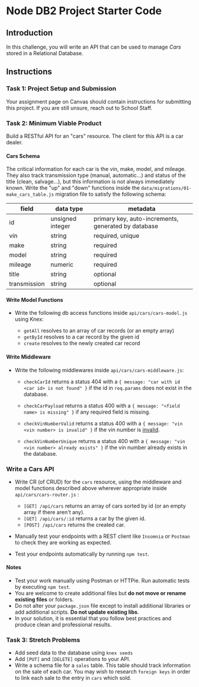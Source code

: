 # Node DB2 Project Starter Code

## Introduction

In this challenge, you will write an API that can be used to manage _Cars_ stored in a Relational Database.

## Instructions

### Task 1: Project Setup and Submission

Your assignment page on Canvas should contain instructions for submitting this project. If you are still unsure, reach out to School Staff.

### Task 2: Minimum Viable Product

Build a RESTful API for an "cars" resource. The client for this API is a car dealer.

#### Cars Schema

The critical information for each car is the vin, make, model, and mileage. They also track transmission type (manual, automatic...) and status of the title (clean, salvage...), but this information is not always immediately known. Write the "up" and "down" functions inside the `data/migrations/01-make_cars_table.js` migration file to satisfy the following schema:

| field        | data type        | metadata                                            |
| ------------ | ---------------- | --------------------------------------------------- |
| id           | unsigned integer | primary key, auto-increments, generated by database |
| vin          | string           | required, unique                                    |
| make         | string           | required                                            |
| model        | string           | required                                            |
| mileage      | numeric          | required                                            |
| title        | string           | optional                                            |
| transmission | string           | optional                                            |

#### Write Model Functions

-   Write the following db access functions inside `api/cars/cars-model.js` using Knex:

    -   `getAll` resolves to an array of car records (or an empty array)
    -   `getById` resolves to a car record by the given id
    -   `create` resolves to the newly created car record

#### Write Middleware

-   Write the following middlewares inside `api/cars/cars-middleware.js`:

    -   `checkCarId` returns a status 404 with a `{ message: "car with id <car id> is not found" }` if the id in `req.params` does not exist in the database.

    -   `checkCarPayload` returns a status 400 with a `{ message: "<field name> is missing" }` if any required field is missing.

    -   `checkVinNumberValid` returns a status 400 with a `{ message: "vin <vin number> is invalid" }` if the vin number is [invalid](https://www.npmjs.com/package/vin-validator).

    -   `checkVinNumberUnique` returns a status 400 with a `{ message: "vin <vin number> already exists" }` if the vin number already exists in the database.

### Write a Cars API

-   Write CR (of CRUD) for the `cars` resource, using the middleware and model functions described above wherever appropriate inside `api/cars/cars-router.js` :

    -   `[GET] /api/cars` returns an array of cars sorted by id (or an empty array if there aren't any).
    -   `[GET] /api/cars/:id` returns a car by the given id.
    -   `[POST] /api/cars` returns the created car.

-   Manually test your endpoints with a REST client like `Insomnia` or `Postman` to check they are working as expected.
-   Test your endpoints automatically by running `npm test`.

#### Notes

-   Test your work manually using Postman or HTTPie. Run automatic tests by executing `npm test`.
-   You are welcome to create additional files but **do not move or rename existing files** or folders.
-   Do not alter your `package.json` file except to install additional libraries or add additional scripts. **Do not update existing libs**.
-   In your solution, it is essential that you follow best practices and produce clean and professional results.

### Task 3: Stretch Problems

-   Add seed data to the database using `knex seeds`
-   Add `[PUT]` and `[DELETE]` operations to your API.
-   Write a schema file for a `sales` table. This table should track information on the sale of each car. You may wish to research `foreign keys` in order to link each sale to the entry in `cars` which sold.
